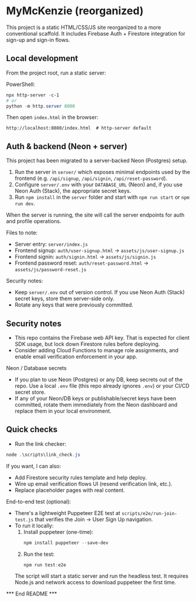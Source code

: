 # MyMcKenzie (reorganized)

This project is a static HTML/CSS/JS site reorganized to a more conventional scaffold. It includes Firebase Auth + Firestore integration for sign-up and sign-in flows.

## Local development

From the project root, run a static server:

PowerShell:
```powershell
npx http-server -c-1
# or
python -m http.server 8000
```

Then open `index.html` in the browser:
```
http://localhost:8080/index.html  # http-server default
```

## Auth & backend (Neon + server)

This project has been migrated to a server-backed Neon (Postgres) setup.

1. Run the server in `server/` which exposes minimal endpoints used by the frontend (e.g. `/api/signup`, `/api/signin`, `/api/reset-password`).
2. Configure `server/.env` with your `DATABASE_URL` (Neon) and, if you use Neon Auth (Stack), the appropriate secret keys.
3. Run `npm install` in the `server` folder and start with `npm run start` or `npm run dev`.

When the server is running, the site will call the server endpoints for auth and profile operations.

Files to note:
- Server entry: `server/index.js`
- Frontend signup: `auth/user-signup.html` -> `assets/js/user-signup.js`
- Frontend signin: `auth/signin.html` -> `assets/js/signin.js`
- Frontend password reset: `auth/reset-password.html` -> `assets/js/password-reset.js`

Security notes:
- Keep `server/.env` out of version control. If you use Neon Auth (Stack) secret keys, store them server-side only.
- Rotate any keys that were previously committed.

## Security notes

- This repo contains the Firebase web API key. That is expected for client SDK usage, but lock down Firestore rules before deploying.
- Consider adding Cloud Functions to manage role assignments, and enable email verification enforcement in your app.

Neon / Database secrets

- If you plan to use Neon (Postgres) or any DB, keep secrets out of the repo. Use a local `.env` file (this repo already ignores `.env`) or your CI/CD secret store.
- If any of your Neon/DB keys or publishable/secret keys have been committed, rotate them immediately from the Neon dashboard and replace them in your local environment.

## Quick checks

- Run the link checker:
```powershell
node .\scripts\link_check.js
```

If you want, I can also:
- Add Firestore security rules template and help deploy.
- Wire up email verification flows UI (resend verification link, etc.).
- Replace placeholder pages with real content.

End-to-end test (optional):
- There's a lightweight Puppeteer E2E test at `scripts/e2e/run-join-test.js` that verifies the Join -> User Sign Up navigation.
- To run it locally:
  1. Install puppeteer (one-time):
	  ```powershell
	  npm install puppeteer --save-dev
	  ```
  2. Run the test:
	  ```powershell
	  npm run test:e2e
	  ```
  The script will start a static server and run the headless test. It requires Node.js and network access to download puppeteer the first time.

*** End README ***
